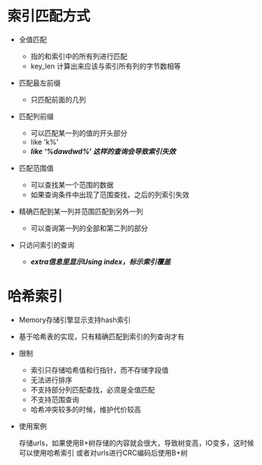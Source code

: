 # 索引匹配方式

+ 全值匹配
    + 指的和索引中的所有列进行匹配
    + key_len 计算出来应该与索引所有列的字节数相等

+ 匹配最左前缀
    + 只匹配前面的几列

+ 匹配列前缀
    + 可以匹配某一列的值的开头部分
    + like 'k%'
    + ***like ‘%dawdwd%’ 这样的查询会导致索引失效***

+ 匹配范围值
    + 可以查找某一个范围的数据
    + 如果查询条件中出现了范围查找，之后的列索引失效

+ 精确匹配到某一列并范围匹配到另外一列
    + 可以查询第一列的全部和第二列的部分

+ 只访问索引的查询
    + ***extra信息里显示Using index，标示索引覆盖***


# 哈希索引
+ Memory存储引擎显示支持hash索引
+ 基于哈希表的实现，只有精确匹配到索引的列查询才有
+ 限制
    + 索引只存储哈希值和行指针，而不存储字段值
    + 无法进行排序
    + 不支持部分列匹配查找，必须是全值匹配
    + 不支持范围查询
    + 哈希冲突较多的时候，维护代价较高
+ 使用案例

    存储urls，如果使用B+树存储的内容就会很大，导致树变高，IO变多，这时候可以使用哈希索引
    或者对urls进行CRC编码后使用B+树